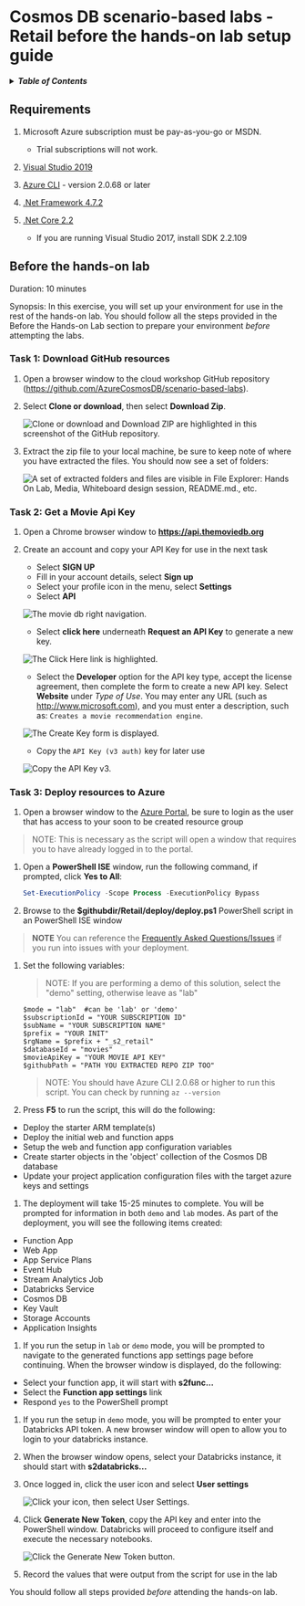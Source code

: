 # Cosmos DB scenario-based labs - Retail before the hands-on lab setup guide

<details>
<summary><strong><em>Table of Contents</em></strong></summary>
<!-- TOC -->

- [Cosmos DB scenario-based labs - Retail before the hands-on lab setup guide](#cosmos-db-scenario-based-labs---retail-before-the-hands-on-lab-setup-guide)
  - [Requirements](#requirements)
  - [Before the hands-on lab](#before-the-hands-on-lab)
    - [Task 1: Download GitHub resources](#task-1-download-github-resources)
    - [Task 2: Get a Movie Api Key](#task-2-get-a-movie-api-key)
    - [Task 3: Deploy resources to Azure](#task-3-deploy-resources-to-azure)

<!-- /TOC -->
</details>

## Requirements

1. Microsoft Azure subscription must be pay-as-you-go or MSDN.

   - Trial subscriptions will not work.

2. [Visual Studio 2019](https://visualstudio.microsoft.com/downloads/)

3. [Azure CLI](https://docs.microsoft.com/cli/azure/install-azure-cli?view=azure-cli-latest) - version 2.0.68 or later

4. [.Net Framework 4.7.2](https://dotnet.microsoft.com/download/visual-studio-sdks)

5. [.Net Core 2.2](https://dotnet.microsoft.com/download/visual-studio-sdks)

   - If you are running Visual Studio 2017, install SDK 2.2.109

## Before the hands-on lab

Duration: 10 minutes

Synopsis: In this exercise, you will set up your environment for use in the rest of the hands-on lab. You should follow all the steps provided in the Before the Hands-on Lab section to prepare your environment _before_ attempting the labs.

### Task 1: Download GitHub resources

1. Open a browser window to the cloud workshop GitHub repository (<https://github.com/AzureCosmosDB/scenario-based-labs>).

1. Select **Clone or download**, then select **Download Zip**.

   ![Clone or download and Download ZIP are highlighted in this screenshot of the  GitHub repository.](./media/beforehol-image1.png 'Download the zip file')

1. Extract the zip file to your local machine, be sure to keep note of where you have extracted the files. You should now see a set of folders:

   ![A set of extracted folders and files are visible in File Explorer: Hands On Lab, Media, Whiteboard design session, README.md., etc.](./media/beforehol-image2.png 'Extract the zip file')

### Task 2: Get a Movie Api Key

1. Open a Chrome browser window to **https://api.themoviedb.org**

1. Create an account and copy your API Key for use in the next task

   - Select **SIGN UP**
   - Fill in your account details, select **Sign up**
   - Select your profile icon in the menu, select **Settings**
   - Select **API**

   ![The movie db right navigation.](./media/xx_MovieKey_01.png 'API Link')

   - Select **click here** underneath **Request an API Key** to generate a new key.

   ![The Click Here link is highlighted.](media/movie-key-generate.png 'Request an API Key')

   - Select the **Developer** option for the API key type, accept the license agreement, then complete the form to create a new API key. Select **Website** under _Type of Use_. You may enter any URL (such as http://www.microsoft.com), and you must enter a description, such as: `Creates a movie recommendation engine`.

   ![The Create Key form is displayed.](media/movie-key-generate-form.png 'Create API')

   - Copy the `API Key (v3 auth)` key for later use

   ![Copy the API Key v3.](./media/xx_MovieKey_02.png 'Copy the API Key v3')

### Task 3: Deploy resources to Azure

1. Open a browser window to the [Azure Portal](https://portal.azure.com), be sure to login as the user that has access to your soon to be created resource group

> NOTE: This is necessary as the script will open a window that requires you to have already logged in to the portal.

1. Open a **PowerShell ISE** window, run the following command, if prompted, click **Yes to All**:

   ```PowerShell
   Set-ExecutionPolicy -Scope Process -ExecutionPolicy Bypass
   ```

1. Browse to the **\$githubdir/Retail/deploy/deploy.ps1** PowerShell script in an PowerShell ISE window

> **NOTE** You can reference the [Frequently Asked Questions/Issues](FAQ.md) if you run into issues with your deployment.

1. Set the following variables:

   > NOTE: If you are performing a demo of this solution, select the "demo" setting, otherwise leave as "lab"

   ```PoweShell
   $mode = "lab"  #can be 'lab' or 'demo'
   $subscriptionId = "YOUR SUBSCRIPTION ID"
   $subName = "YOUR SUBSCRIPTION NAME"
   $prefix = "YOUR INIT"
   $rgName = $prefix + "_s2_retail"
   $databaseId = "movies"
   $movieApiKey = "YOUR MOVIE API KEY"
   $githubPath = "PATH YOU EXTRACTED REPO ZIP TOO"
   ```

   > NOTE: You should have Azure CLI 2.0.68 or higher to run this script. You can check by running `az --version`

1. Press **F5** to run the script, this will do the following:

- Deploy the starter ARM template(s)
- Deploy the initial web and function apps
- Setup the web and function app configuration variables
- Create starter objects in the 'object' collection of the Cosmos DB database
- Update your project application configuration files with the target azure keys and settings

1. The deployment will take 15-25 minutes to complete. You will be prompted for information in both `demo` and `lab` modes. As part of the deployment, you will see the following items created:

- Function App
- Web App
- App Service Plans
- Event Hub
- Stream Analytics Job
- Databricks Service
- Cosmos DB
- Key Vault
- Storage Accounts
- Application Insights

1. If you run the setup in `lab` or `demo` mode, you will be prompted to navigate to the generated functions app settings page before continuing. When the browser window is displayed, do the following:

- Select your function app, it will start with **s2func...**
- Select the **Function app settings** link
- Respond `yes` to the PowerShell prompt

1. If you run the setup in `demo` mode, you will be prompted to enter your Databricks API token. A new browser window will open to allow you to login to your databricks instance.

1. When the browser window opens, select your Databricks instance, it should start with **s2databricks...**

1. Once logged in, click the user icon and select **User settings**

   ![Click your icon, then select User Settings.](./media/xx_DatabricksKey_01.png 'User Settings link')

1. Click **Generate New Token**, copy the API key and enter into the PowerShell window. Databricks will proceed to configure itself and execute the necessary notebooks.

   ![Click the Generate New Token button.](./media/xx_DatabricksKey_02.png 'Generate a Token')

1. Record the values that were output from the script for use in the lab

You should follow all steps provided _before_ attending the hands-on lab.
